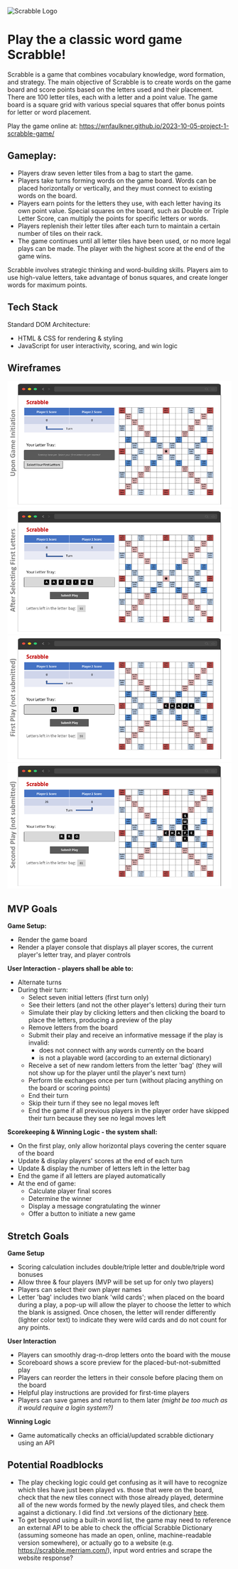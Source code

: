 ![Scrabble Logo](https://logodix.com/logo/2057532.png)

# Play the a classic word game Scrabble! 
Scrabble is a game that combines vocabulary knowledge, word formation, and strategy. The main objective of Scrabble is to create words on the game board and score points based on the letters used and their placement. There are 100 letter tiles, each with a letter and a point value. The game board is a square grid with various special squares that offer bonus points for letter or word placement.

Play the game online at: https://wnfaulkner.github.io/2023-10-05-project-1-scrabble-game/

## Gameplay:

* Players draw seven letter tiles from a bag to start the game.
* Players take turns forming words on the game board. Words can be placed horizontally or vertically, and they must connect to existing words on the board.
* Players earn points for the letters they use, with each letter having its own point value. Special squares on the board, such as Double or Triple Letter Score, can multiply the points for specific letters or words.
* Players replenish their letter tiles after each turn to maintain a certain number of tiles on their rack.
* The game continues until all letter tiles have been used, or no more legal plays can be made. The player with the highest score at the end of the game wins.

Scrabble involves strategic thinking and word-building skills. Players aim to use high-value letters, take advantage of bonus squares, and create longer words for maximum points.



## Tech Stack
Standard DOM Architecture:
* HTML & CSS for rendering & styling
* JavaScript for user interactivity, scoring, and win logic



## Wireframes

![Initialize](./wireframes/0-Initialize.png)
![Select Letters](./wireframes/1-select-letters.png)
![First Play](./wireframes/2-first-play.png)
![Second Play](./wireframes/3-second-play.png)



## MVP Goals

**Game Setup:**
* Render the game board
* Render a player console that displays all player scores, the current player's letter tray, and player controls

**User Interaction - players shall be able to:**
* Alternate turns
* During their turn:
    * Select seven initial letters (first turn only)
    * See their letters (and not the other player's letters) during their turn
    * Simulate their play by clicking letters and then clicking the board to place the letters, producing a preview of the play
    * Remove letters from the board
    * Submit their play and receive an informative message if the play is invalid:
        * does not connect with any words currently on the board
        * is not a playable word (according to an external dictionary)
    * Receive a set of new random letters from the letter 'bag' (they will not show up for the player until the player's next turn)
    * Perform tile exchanges once per turn (without placing anything on the board or scoring points)
    * End their turn
    * Skip their turn if they see no legal moves left
    * End the game if all previous players in the player order have skipped their turn because they see no legal moves left

**Scorekeeping & Winning Logic - the system shall:**
* On the first play, only allow horizontal plays covering the center square of the board 
* Update & display players' scores at the end of each turn
* Update & display the number of letters left in the letter bag
* End the game if all letters are played automatically
* At the end of game:
    * Calculate player final scores 
    * Determine the winner
    * Display a message congratulating the winner
    * Offer a button to initiate a new game



## Stretch Goals

**Game Setup**
* Scoring calculation includes double/triple letter and double/triple word bonuses
* Allow three & four players (MVP will be set up for only two players)
* Players can select their own player names
* Letter 'bag' includes two blank 'wild cards'; when placed on the board during a play, a pop-up will allow the player to choose the letter to which the blank is assigned. Once chosen, the letter will render differently (lighter color text) to indicate they were wild cards and do not count for any points.


**User Interaction**
* Players can smoothly drag-n-drop letters onto the board with the mouse
* Scoreboard shows a score preview for the placed-but-not-submitted play
* Players can reorder the letters in their console before placing them on the board
* Helpful play instructions are provided for first-time players
* Players can save games and return to them later *(might be too much as it would require a login system?)*


**Winning Logic**
* Game automatically checks an official/updated scrabble dictionary using an API



## Potential Roadblocks
* The play checking logic could get confusing as it will have to recognize which tiles have just been played vs. those that were on the board, check that the new tiles connect with those already played, determine all of the new words formed by the newly played tiles, and check them against a dictionary. I did find .txt versions of the dictionary [here](https://boardgames.stackexchange.com/questions/38366/latest-collins-scrabble-words-list-in-text-file).
* To get beyond using a built-in word list, the game may need to reference an external API to be able to check the official Scrabble Dictionary (assuming someone has made an open, online, machine-readable version somewhere), or actually go to a website (e.g. https://scrabble.merriam.com/), input word entries and scrape the website response?  